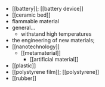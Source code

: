 - [[battery]]; [[battery device]]
- [[ceramic bed]]
- flammable material
- general...
    - withstand high temperatures
- the engineering of new materials;
- [[nanotechnology]]
    - [[metamaterial]]
        - [[artificial material]]
- [[plastic]]
- [[polystyrene film]]; [[polystyrene]]
- [[rubber]]
